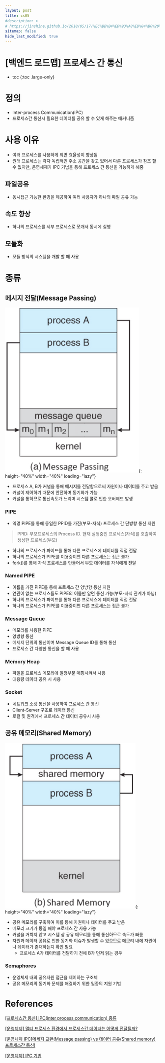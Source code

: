 ```yaml
---
layout: post
title: cs05
#description: >
# https://jinshine.github.io/2018/05/17/%EC%BB%B4%ED%93%A8%ED%84%B0%20%EA%B8%B0%EC%B4%88/%EB%A9%94%EB%AA%A8%EB%A6%AC%EA%B5%AC%EC%A1%B0/
sitemap: false
hide_last_modified: true
---
```

# [백엔드 로드맵] 프로세스 간 통신

* toc
{:toc .large-only}

# 정의

- Inter-process Communication(IPC)
- 프로세스간 통신시 필요한 데이터를 공유 할 수 있게 해주는 매커니즘

# 사용 이유
- 여러 프로세스를 사용하게 되면 효율성이 향상됨
- 원래 프로세스는 각자 독립적인 주소 공간을 갖고 있어서 다른 프로세스가 참조 할 수 없지만, 운영체제가 IPC 기법을 통해 프로세스 간 통신을 가능하게 해줌

## 파일공유

- 동시접근 가능한 환경을 제공하여 여러 사용자가 하나의 파일 공유 가능

## 속도 향상

- 하나의 프로세스를 세부 프로세스로 쪼개서 동시에 실행

## 모듈화

- 모듈 방식의 시스템을 개발 할 때 사용

# 종류

## 메시지 전달(Message Passing)
![Untitled](/assets/img/cs/messagePassing.png){: height="40%" width="40%" loading="lazy"}
- 프로세스 A, B가 커널을 통해 메시지를 전달함으로써 자원이나 데이터를 주고 받음
- 커널이 제어하기 때문에 안전하며 동기화가 가능
- 커널을 통하므로 통신속도가 느리며 시스템 콜로 인한 오버헤드 발생

### PIPE

- 익명 PIPE를 통해 동일한 PPID를 가진(부모-자식) 프로세스 간 단방향 통신 지원

> PPID: 부모프로세스의 Process ID. 현재 실행중인 프로세스(자식)를 호출하여 생성한 프로세스(부모)

- 하나의 프로세스가 파이프를 통해 다른 프로세스에 데이터를 직접 전달
- 하나의 프로세스가 PIPE를 이용중이면 다른 프로세스는 접근 불가
- fork()를 통해 자식 프로세스를 만들어서 부모 데이터를 자식에게 전달

### Named PIPE
- 이름을 가진 PIPE를 통해 프로세스 간 양방향 통신 지원
- 연관이 없는 프로세스들도 PIPE의 이름만 알면 통신 가능(부모-자식 관계가 아님)
- 하나의 프로세스가 파이프를 통해 다른 프로세스에 데이터를 직접 전달
- 하나의 프로세스가 PIPE를 이용중이면 다른 프로세스는 접근 불가

### Message Queue
- 메모리를 사용한 PIPE
- 양방향 통신
- 메세지 단위의 통신이며 Message Queue ID를 통해 통신
- 프로세스 간 다양한 통신을 할 때 사용

### Memory Heap
- 파일을 프로세스 메모리에 일정부분 매핑시켜서 사용
- 대용량 데이터 공유 시 사용

### Socket
- 네트워크 소켓 통신을 사용하여 프로세스 간 통신
- Client-Server 구조로 데이터 통신
- 로컬 및 원격에서 프로세스 간 데이터 공유시 사용

## 공유 메모리(Shared Memory)
![Untitled](/assets/img/cs/sharedMemory.png){: height="40%" width="40%" loading="lazy"}
- 공유 메모리를 구축하여 이를 통해 자원이나 데이터를 주고 받음
- 메모리 크기가 동일 해야 프로세스 간 사용 가능
- 커널을 거치지 않고 시스템 상 공유 메모리를 통해 통신하므로 속도가 빠름
- 자원과 데이터 공유로 인한 동기화 이슈가 발생할 수 있으므로 메모리 내에 자원이나 데이터가 존재하는지 확인 필요
  - 프로세스 A가 데이터를 전달하기 전에 B가 먼저 읽는 경우

### Semaphores
- 운영체제 내의 공유자원 접근을 제어하는 구조체
- 공유 메모리의 동기화 문제를 해결하기 위한 일종의 지원 기법

# References
[[프로세스간 통신] IPC(inter process communication) 종류](https://doitnow-man.tistory.com/110)

[[운영체제] 멀티 프로세스 환경에서 프로세스간 데이터는 어떻게 전달될까?](https://hyuuny.tistory.com/153)

[[운영체제 IPC]메세지 교환(Message passing) vs 데이터 공유(Shared memory) 프로세스간 통신!](https://jhnyang.tistory.com/24)

[[운영체제] IPC 기법](https://velog.io/@redgem92/%EC%9A%B4%EC%98%81%EC%B2%B4%EC%A0%9C-IPC-%EA%B8%B0%EB%B2%95)